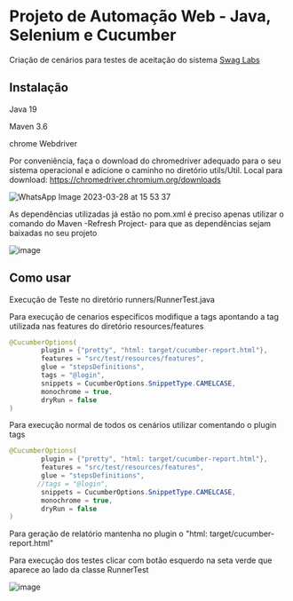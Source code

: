 # Projeto de Automação Web - Java, Selenium e Cucumber

Criação de cenários para testes de aceitação do sistema [Swag Labs](https://www.saucedemo.com/)

## Instalação

Java 19
 
Maven 3.6

chrome Webdriver

Por conveniência, faça o download do chromedriver adequado para o seu sistema operacional e adicione o caminho no diretório utils/Util. Local para download: https://chromedriver.chromium.org/downloads

![WhatsApp Image 2023-03-28 at 15 53 37](https://user-images.githubusercontent.com/102709022/228339581-41f6bcea-1135-4ce3-8dfb-efae83bf6482.jpeg)




As dependências utilizadas já estão no pom.xml é preciso 
apenas utilizar o comando do Maven -Refresh Project- para 
que as dependências sejam baixadas no seu projeto


![image](https://user-images.githubusercontent.com/102709022/228332037-e0f80f54-65a3-4833-82fe-b2f0a69325c6.png)


## Como usar


Execução de Teste no diretório runners/RunnerTest.java 

Para execução de cenarios especificos modifique a tags apontando 
a tag utilizada nas features do diretório resources/features
```java
@CucumberOptions(
        plugin = {"pretty", "html: target/cucumber-report.html"},
        features = "src/test/resources/features",
        glue = "stepsDefinitions",
        tags = "@login",
        snippets = CucumberOptions.SnippetType.CAMELCASE,
        monochrome = true,
        dryRun = false
)
```
Para execução normal de todos os cenários utilizar comentando o plugin tags
```java
@CucumberOptions(
        plugin = {"pretty", "html: target/cucumber-report.html"},
        features = "src/test/resources/features",
        glue = "stepsDefinitions",
       //tags = "@login",
        snippets = CucumberOptions.SnippetType.CAMELCASE,
        monochrome = true,
        dryRun = false
)
```
Para geração de relatório mantenha no plugin o "html: target/cucumber-report.html"

Para execução dos testes clicar com botão esquerdo na seta verde que aparece ao lado 
da classe RunnerTest

![image](https://user-images.githubusercontent.com/102709022/228332191-6a204987-4cea-4478-8b8d-9569639c31d2.png)



